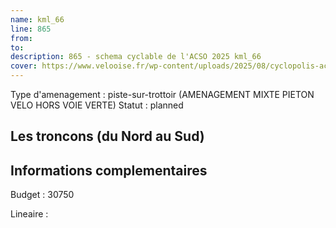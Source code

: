 ```yaml
---
name: kml_66 
line: 865
from: 
to:  
description: 865 - schema cyclable de l'ACSO 2025 kml_66 
cover: https://www.velooise.fr/wp-content/uploads/2025/08/cyclopolis-acso-865.jpg
---
```

Type d'amenagement : piste-sur-trottoir (AMENAGEMENT MIXTE PIETON VELO HORS VOIE VERTE)
Statut : planned
## Les troncons (du Nord au Sud)

## Informations complementaires

Budget  : 30750 

Lineaire :

